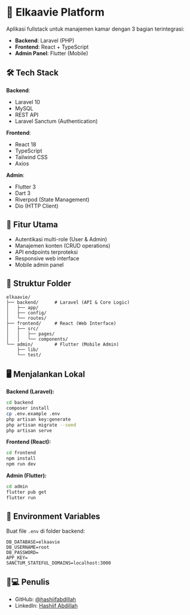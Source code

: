 # 🌟 Elkaavie Platform

Aplikasi fullstack untuk manajemen kamar dengan 3 bagian terintegrasi:
- **Backend**: Laravel (PHP)
- **Frontend**: React + TypeScript
- **Admin Panel**: Flutter (Mobile)

## 🛠 Tech Stack

**Backend**:
- Laravel 10
- MySQL
- REST API
- Laravel Sanctum (Authentication)

**Frontend**:
- React 18
- TypeScript
- Tailwind CSS
- Axios

**Admin**:
- Flutter 3
- Dart 3
- Riverpod (State Management)
- Dio (HTTP Client)

## 🚀 Fitur Utama

- Autentikasi multi-role (User & Admin)
- Manajemen konten (CRUD operations)
- API endpoints terproteksi
- Responsive web interface
- Mobile admin panel

## 📂 Struktur Folder

```
elkaavie/
├── backend/      # Laravel (API & Core Logic)
│   ├── app/      
│   ├── config/   
│   └── routes/   
├── frontend/     # React (Web Interface)
│   ├── src/
│   │   ├── pages/
│   │   └── components/
└── admin/        # Flutter (Mobile Admin)
    ├── lib/
    └── test/
```

## 🖥 Menjalankan Lokal

**Backend (Laravel):**
```bash
cd backend
composer install
cp .env.example .env
php artisan key:generate
php artisan migrate --seed
php artisan serve
```

**Frontend (React):**
```bash
cd frontend
npm install
npm run dev
```

**Admin (Flutter):**
```bash
cd admin
flutter pub get
flutter run
```

## 🔑 Environment Variables

Buat file `.env` di folder backend:
```
DB_DATABASE=elkaavie
DB_USERNAME=root
DB_PASSWORD=
APP_KEY=
SANCTUM_STATEFUL_DOMAINS=localhost:3000
```

## 👨💻 Penulis
- GitHub: [@hashiifabdillah](https://github.com/hashiifab)
- LinkedIn: [Hashiif Abdillah](https://www.linkedin.com/in/hashiif-abdillah-665373297/)